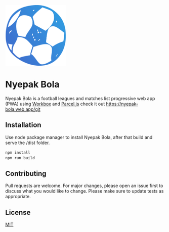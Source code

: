 ![Nyepak Bola icon](src/assets/img/icon/pwa-192x192.png)
# Nyepak Bola

Nyepak Bola is a football leagues and matches list progressive web app (PWA) using [Workbox](https://developers.google.com/web/tools/workbox) and [Parcel.js](https://parceljs.org/)
check it out https://nyepak-bola.web.app/git

## Installation

Use node package manager to install Nyepak Bola, after that build and serve the /dist folder.

```bash
npm install
npm run build
```

## Contributing
Pull requests are welcome. For major changes, please open an issue first to discuss what you would like to change.
Please make sure to update tests as appropriate.

## License
[MIT](https://choosealicense.com/licenses/mit/)